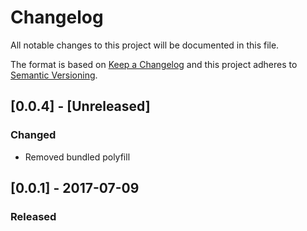 # Changelog

All notable changes to this project will be documented in this file.

The format is based on [Keep a Changelog](http://keepachangelog.com/en/1.0.0/)
and this project adheres to [Semantic Versioning](http://semver.org/spec/v2.0.0.html).

## [0.0.4] - [Unreleased]

### Changed

- Removed bundled polyfill

## [0.0.1] - 2017-07-09

### Released
